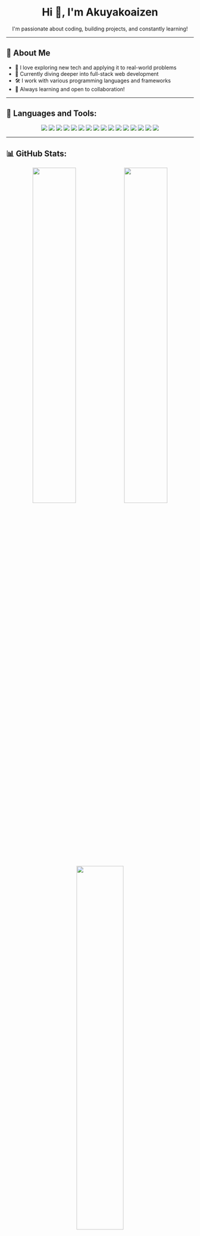 <!-- Banner -->


<h1 align="center">Hi 👋, I'm Akuyakoaizen</h1>
<p align="center">I'm passionate about coding, building projects, and constantly learning!</p>

---

## 🧠 About Me
- 🎯 I love exploring new tech and applying it to real-world problems  
- 🧩 Currently diving deeper into full-stack web development  
- 🛠️ I work with various programming languages and frameworks  
- 🌱 Always learning and open to collaboration!

---

## 🧰 Languages and Tools:
<p align="center">
  <!-- Programming Languages -->
  <img src="https://img.shields.io/badge/javascript-%23323330.svg?style=for-the-badge&logo=javascript&logoColor=%23F7DF1E"/>
  <img src="https://img.shields.io/badge/java-%23ED8B00.svg?style=for-the-badge&logo=openjdk&logoColor=white"/>
  <img src="https://img.shields.io/badge/php-%23777BB4.svg?style=for-the-badge&logo=php&logoColor=white"/>
  <img src="https://img.shields.io/badge/c-%2300599C.svg?style=for-the-badge&logo=c&logoColor=white"/>
  <img src="https://img.shields.io/badge/c++-%2300599C.svg?style=for-the-badge&logo=c%2B%2B&logoColor=white"/>
  
  <!-- Web Development -->
  <img src="https://img.shields.io/badge/html5-%23E34F26.svg?style=for-the-badge&logo=html5&logoColor=white"/>
  <img src="https://img.shields.io/badge/css3-%231572B6.svg?style=for-the-badge&logo=css3&logoColor=white"/>
  <img src="https://img.shields.io/badge/bootstrap-%238511FA.svg?style=for-the-badge&logo=bootstrap&logoColor=white"/>
  <img src="https://img.shields.io/badge/react-%2320232a.svg?style=for-the-badge&logo=react&logoColor=%2361DAFB"/>
  <img src="https://img.shields.io/badge/node.js-6DA55F?style=for-the-badge&logo=node.js&logoColor=white"/>
  <img src="https://img.shields.io/badge/laravel-%23FF2D20.svg?style=for-the-badge&logo=laravel&logoColor=white"/>
  
  <!-- Databases -->
  <img src="https://img.shields.io/badge/mysql-4479A1.svg?style=for-the-badge&logo=mysql&logoColor=white"/>
  <img src="https://img.shields.io/badge/MariaDB-003545?style=for-the-badge&logo=mariadb&logoColor=white"/>

  <!-- Tools -->
  <img src="https://img.shields.io/badge/Canva-%2300C4CC.svg?style=for-the-badge&logo=Canva&logoColor=white"/>
  <img src="https://img.shields.io/badge/figma-%23F24E1E.svg?style=for-the-badge&logo=figma&logoColor=white"/>
  <img src="https://img.shields.io/badge/-Arduino-00979D?style=for-the-badge&logo=Arduino&logoColor=white"/>
</p>

---

## 📊 GitHub Stats:
<p align="center">
  <img src="https://github-readme-stats.vercel.app/api?username=Akuyakoaizen&theme=dracula&hide_border=false&show_icons=true" width="48%"/>
  <img src="https://github-readme-streak-stats.herokuapp.com/?user=Akuyakoaizen&theme=dracula&hide_border=false" width="48%"/>
  <img src="https://github-readme-stats.vercel.app/api/top-langs/?username=Akuyakoaizen&theme=dracula&hide_border=false&layout=compact" width="50%"/>
</p>

---

<p align="center">📫 Reach me at: <strong>odchiguebobbyjhon@gmail.com.com</strong></p>

<p align="center"><i>“Code is like humor. When you have to explain it, it’s bad.”</i></p>

<!-- Footer -->
<p align="center">
  <img src="https://komarev.com/ghpvc/?username=Akuyakoaizen&label=Profile%20views&color=0e75b6&style=flat" alt="Akuyakoaizen" />
</p>
